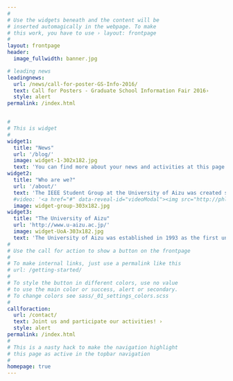 ```yaml
---
#
# Use the widgets beneath and the content will be
# inserted automagically in the webpage. To make
# this work, you have to use › layout: frontpage
#
layout: frontpage
header:
  image_fullwidth: banner.jpg

# leading news
leadingnews:
  url: /news/call-for-poster-GS-Info-2016/
  text: Call for Posters - Graduate School Information Fair 2016›
  style: alert
permalink: /index.html


#
# This is widget
#  
widget1:
  title: "News"
  url: '/blog/'
  image: widget-1-302x182.jpg
  text: 'You can find more about your news and activities at this page. The news content is updated every month in concurrence with the group activities.'
widget2:
  title: "Who are we?"
  url: '/about/'
  text: 'The IEEE Student Group at the University of Aizu was created since December 2015. We are a group of IEEE student members who want to promote the activities and researches at the University of Aizu.'
  #video: '<a href="#" data-reveal-id="videoModal"><img src="http://phlow.github.io/feeling-responsive/images/start-video-feeling-responsive-302x182.jpg" width="302" height="182" alt=""/></a>'
  image: widget-group-303x182.jpg
widget3:
  title: "The University of Aizu"
  url: 'http://www.u-aizu.ac.jp/'
  image: widget-UoA-303x182.jpg
  text: 'The University of Aizu was established in 1993 as the first university in Japan solely dedicated to computer science and engineering.'
#
# Use the call for action to show a button on the frontpage
#
# To make internal links, just use a permalink like this
# url: /getting-started/
#
# To style the button in different colors, use no value
# to use the main color or success, alert or secondary.
# To change colors see sass/_01_settings_colors.scss
#
callforaction:
  url: /contact/
  text: Joint us and participate our activities! ›
  style: alert
permalink: /index.html
#
# This is a nasty hack to make the navigation highlight
# this page as active in the topbar navigation
#
homepage: true
---
```


